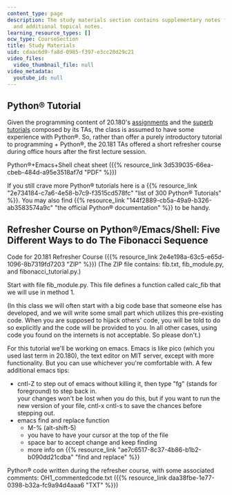 ```yaml
---
content_type: page
description: The study materials section contains supplementary notes for course text
  and additional topical notes.
learning_resource_types: []
ocw_type: CourseSection
title: Study Materials
uid: cdaac6d9-fa8d-0985-f397-e3cc20d29c21
video_files:
  video_thumbnail_file: null
video_metadata:
  youtube_id: null
---
```


Python® Tutorial
----------------

Given the programming content of 20.180's [assignments](/courses/20-180-biological-engineering-programming-spring-2006/pages/assignments) and the [superb tutorials](/courses/20-180-biological-engineering-programming-spring-2006/pages/study-materials) composed by its TAs, the class is assumed to have some experience with Python®. So, rather than offer a purely introductory tutorial to programming + Python®, the 20.181 TAs offered a short refresher course during office hours after the first lecture session.

Python®+Emacs+Shell cheat sheet ({{% resource_link 3d539035-66ea-cbeb-484d-a95e3518af7d "PDF" %}})

If you still crave more Python® tutorials here is a {{% resource_link "2e734184-c7a6-4e58-b7c9-f3515cd578fc" "list of 300 Python® Tutorials" %}}. You may also find {{% resource_link "144f2889-cb5a-49a9-b326-ab3583574a9c" "the official Python® documentation" %}} to be handy.

Refresher Course on Python®/Emacs/Shell: Five Different Ways to do The Fibonacci Sequence
-----------------------------------------------------------------------------------------

Code for 20.181 Refresher Course ({{% resource_link 2e4e198a-63c5-e65d-1096-8b7319fd7203 "ZIP" %}}) (The ZIP file contains: fib.txt, fib\_module.py, and fibonacci\_tutorial.py.)

Start with file fib\_module.py. This file defines a function called calc\_fib that we will use in method 1.

(In this class we will often start with a big code base that someone else has developed, and we will write some small part which utilizes this pre-existing code. When you are supposed to hijack others' code, you will be told to do so explicitly and the code will be provided to you. In all other cases, using code you found on the internets is not acceptable. So please don't.)

For this tutorial we'll be working on emacs. Emacs is like pico (which you used last term in 20.180), the text editor on MIT server, except with more functionality. But you can use whichever you're comfortable with. A few additional emacs tips:

*   cntl-Z to step out of emacs without killing it, then type "fg" (stands for foreground) to step back in.  
    your changes won't be lost when you do this, but if you want to run the new version of your file, cntl-x cntl-s to save the chances before stepping out.
*   emacs find and replace function
    *   M-% (alt-shift-5)
    *   you have to have your cursor at the top of the file
    *   space bar to accept change and keep finding
    *   more info on {{% resource_link "ae7c6517-8c37-4b86-b1b2-b090dd21cdba" "find and replace" %}}

Python® code written during the refresher course, with some associated comments: OH1\_commentedcode.txt ({{% resource_link daa38fbe-1e77-0398-b32a-fc9a94d4aaa6 "TXT" %}})